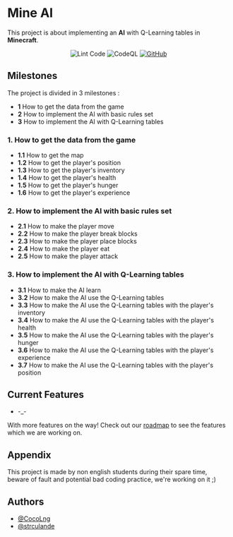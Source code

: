 # Mine AI


This project is about implementing an **AI** with Q-Learning tables in **Minecraft**.

<p align="center">
<img src="https://github.com/CocoLng/mine-ai/actions/workflows/mega-linter.yml/badge.svg" alt="Lint Code" />
<img src="https://github.com/CocoLng/mine-ai/actions/workflows/github-code-scanning/codeql/badge.svg" alt="CodeQL">
<a href="https://github.com/CocoLng/mine-ai/blob/main/LICENSE"><img alt="GitHub" src="https://img.shields.io/github/license/CocoLng/mine-ai"></a>
</p>

## Milestones
The project is divided in 3 milestones : 
- **1** How to get the data from the game
- **2** How to implement the AI with basic rules set
- **3** How to implement the AI with Q-Learning tables

### 1. How to get the data from the game
* **1.1** How to get the map
* **1.2** How to get the player's position
* **1.3** How to get the player's inventory
* **1.4** How to get the player's health
* **1.5** How to get the player's hunger
* **1.6** How to get the player's experience

### 2. How to implement the AI with basic rules set
* **2.1** How to make the player move
* **2.2** How to make the player break blocks
* **2.3** How to make the player place blocks
* **2.4** How to make the player eat
* **2.5** How to make the player attack

### 3. How to implement the AI with Q-Learning tables
* **3.1** How to make the AI learn
* **3.2** How to make the AI use the Q-Learning tables
* **3.3** How to make the AI use the Q-Learning tables with the player's inventory
* **3.4** How to make the AI use the Q-Learning tables with the player's health
* **3.5** How to make the AI use the Q-Learning tables with the player's hunger
* **3.6** How to make the AI use the Q-Learning tables with the player's experience
* **3.7** How to make the AI use the Q-Learning tables with the player's position


## Current Features

- -_-

With more features on the way! Check out our [roadmap](https://github.com/users/CocoLng/projects/1) to see the features which we are working on.


## Appendix

This project is made by non english students during their spare time, beware of fault and potential bad coding practice, we're working on it ;)


## Authors

- [@CocoLng](https://github.com/CocoLng)
- [@strculande](https://github.com/strculande)


